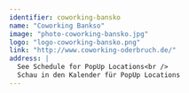 ```yaml
---
identifier: coworking-bansko
name: "Coworking Bankso"
image: "photo-coworking-bansko.jpg"
logo: "logo-coworking-bansko.png"
link: "http://www.coworking-oderbruch.de/"
address: |
  See Schedule for PopUp Locations<br />
  Schau in den Kalender für PopUp Locations
---
```

